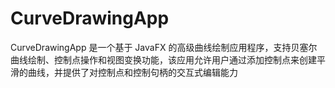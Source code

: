 # CurveDrawingApp
CurveDrawingApp 是一个基于 JavaFX 的高级曲线绘制应用程序，支持贝塞尔曲线绘制、控制点操作和视图变换功能，该应用允许用户通过添加控制点来创建平滑的曲线，并提供了对控制点和控制句柄的交互式编辑能力
